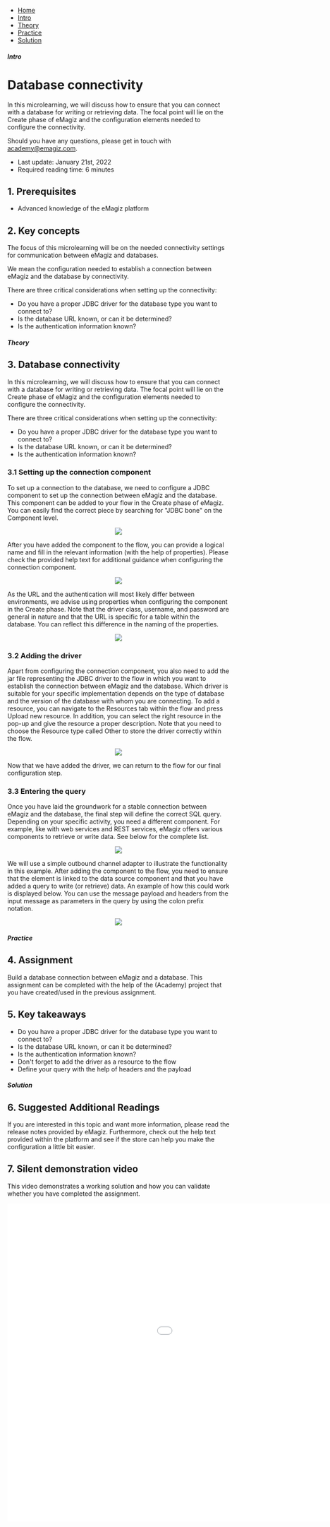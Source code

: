 <div class="ez-academy">
    <div class="ez-academy__body">
        <main class="micro-learning">
        <ul class="doc-nav">
            <li class="doc-nav__item"><a href="../../docs/microlearning/advanced-database-connectivity-index" class="doc-nav__link">Home</a></li>
            <li class="doc-nav__item"><a href="#intro" class="doc-nav__link">Intro</a></li>
            <li class="doc-nav__item"><a href="#theory" class="doc-nav__link">Theory</a></li>
            <li class="doc-nav__item"><a href="#practice" class="doc-nav__link">Practice</a></li>
            <li class="doc-nav__item"><a href="#solution" class="doc-nav__link">Solution</a></li>
        </ul>

<div class="doc">

##### Intro

# Database connectivity

In this microlearning, we will discuss how to ensure that you can connect with a database for writing or retrieving data. The focal point will lie on the Create phase of eMagiz and the configuration elements needed to configure the connectivity.

Should you have any questions, please get in touch with academy@emagiz.com.

- Last update: January 21st, 2022
- Required reading time: 6 minutes

## 1. Prerequisites
- Advanced knowledge of the eMagiz platform

## 2. Key concepts
The focus of this microlearning will be on the needed connectivity settings for communication between eMagiz and databases.

We mean the configuration needed to establish a connection between eMagiz and the database by connectivity.

There are three critical considerations when setting up the connectivity:

- Do you have a proper JDBC driver for the database type you want to connect to?
- Is the database URL known, or can it be determined?
- Is the authentication information known?


##### Theory
  
## 3. Database connectivity

In this microlearning, we will discuss how to ensure that you can connect with a database for writing or retrieving data. The focal point will lie on the Create phase of eMagiz and the configuration elements needed to configure the connectivity.

There are three critical considerations when setting up the connectivity:

- Do you have a proper JDBC driver for the database type you want to connect to?
- Is the database URL known, or can it be determined?
- Is the authentication information known?

### 3.1 Setting up the connection component

To set up a connection to the database, we need to configure a JDBC component to set up the connection between eMagiz and the database. This component can be added to your flow in the Create phase of eMagiz. You can easily find the correct piece by searching for "JDBC bone" on the Component level.

<p align="center"><img src="../../img/microlearning/advanced-database-connectivity-configuration-jdbc-connectivity-component.png"></p>

After you have added the component to the flow, you can provide a logical name and fill in the relevant information (with the help of properties). Please check the provided help text for additional guidance when configuring the connection component.

<p align="center"><img src="../../img/microlearning/advanced-database-connectivity-configuration-jdbc-connectivity-component-help-texts-example.png"></p>

As the URL and the authentication will most likely differ between environments, we advise using properties when configuring the component in the Create phase. Note that the driver class, username, and password are general in nature and that the URL is specific for a table within the database. You can reflect this difference in the naming of the properties.

<p align="center"><img src="../../img/microlearning/advanced-database-connectivity-configuration-jdbc-connectivity-component-filled-in.png"></p>

### 3.2 Adding the driver

Apart from configuring the connection component, you also need to add the jar file representing the JDBC driver to the flow in which you want to establish the connection between eMagiz and the database. Which driver is suitable for your specific implementation depends on the type of database and the version of the database with whom you are connecting. To add a resource, you can navigate to the Resources tab within the flow and press Upload new resource. In addition, you can select the right resource in the pop-up and give the resource a proper description. Note that you need to choose the Resource type called Other to store the driver correctly within the flow.

<p align="center"><img src="../../img/microlearning/advanced-database-connectivity-configuration-add-resource-config.png"></p>

Now that we have added the driver, we can return to the flow for our final configuration step.

### 3.3 Entering the query

Once you have laid the groundwork for a stable connection between eMagiz and the database, the final step will define the correct SQL query. Depending on your specific activity, you need a different component. For example, like with web services and REST services, eMagiz offers various components to retrieve or write data. See below for the complete list.

<p align="center"><img src="../../img/microlearning/advanced-database-connectivity-configuration-available-options-for-data-integration.png"></p>

We will use a simple outbound channel adapter to illustrate the functionality in this example. After adding the component to the flow, you need to ensure that the element is linked to the data source component and that you have added a query to write (or retrieve) data. An example of how this could work is displayed below. You can use the message payload and headers from the input message as parameters in the query by using the colon prefix notation.

<p align="center"><img src="../../img/microlearning/advanced-database-connectivity-configuration-entering-the-query.png"></p>


##### Practice

## 4. Assignment

Build a database connection between eMagiz and a database. This assignment can be completed with the help of the (Academy) project that you have created/used in the previous assignment.

## 5. Key takeaways

- Do you have a proper JDBC driver for the database type you want to connect to?
- Is the database URL known, or can it be determined?
- Is the authentication information known?
- Don't forget to add the driver as a resource to the flow
- Define your query with the help of headers and the payload

##### Solution

## 6. Suggested Additional Readings

If you are interested in this topic and want more information, please read the release notes provided by eMagiz. Furthermore, check out the help text provided within the platform and see if the store can help you make the configuration a little bit easier.

## 7. Silent demonstration video

This video demonstrates a working solution and how you can validate whether you have completed the assignment.

<iframe width="1280" height="720" src="../../vid/microlearning/advanced-database-connectivity-configuration.mp4" frameborder="0" allow="accelerometer; autoplay; clipboard-write; encrypted-media; gyroscope; picture-in-picture" allowfullscreen></iframe>

</div>
</main>
</div>
</div>